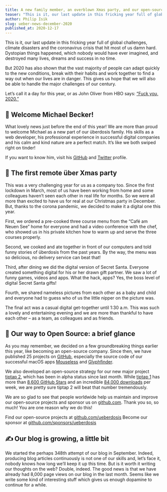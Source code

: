 ```yaml
---
title: A new family member, an overblown Xmas party, and our open-source work
teaser: "This is it, our last update in this fricking year full of global challenges. Let’s call it a day for this year, or as John Oliver says: “Fuck you, 2020”."
author: Philip Isik
slug: ueber-news-december-2020
published_at: 2020-12-17
---
```


This is it, our last update in this fricking year full of global challenges, climate disasters and the coronavirus crisis that hit most of us damn hard. Dystopian things happened, which nobody would have ever imagined, and destroyed many lives, dreams and success in no time.

But 2020 has also shown that the vast majority of people can adapt quickly to the new conditions, break with their habits and work together to find a way out when our lives are in danger. This gives us hope that we will also be able to handle the major challenges of our century.

Let’s call it a day for this year, or as John Oliver from HBO says: [“Fuck you, 2020.”](https://www.youtube.com/watch?t=490&v=EzlCOg-37hI)

## 🥳 Welcome Michael Becker!
What lovely news just before the end of this year! We are more than proud to welcome Michael as a new part of our überdosis family. His skills as a web developer, his professional experience in successful digital companies and his calm and kind nature are a perfect match. It’s like we both swiped right on tinder!

If you want to know him, visit his [GitHub](https://github.com/seebaermichi) and [Twitter](https://twitter.com/seebaermichi) profile.

## 🎄 The first remote über Xmas party
This was a very challenging year for us as a company too. Since the first lockdown in March, most of us have been working from home and some colleagues haven’t seen each other in real life for months. So we were all more than excited to have us for real at our Christmas party in December. But, thanks to the corona pandemic, we decided to make it a digital one this year.

First, we ordered a pre-cooked three course menu from the “Café am Neuen See” home for everyone and had a video conference with the chef, who showed us in his private kitchen how to warm up and serve the three courses properly.

Second, we cooked and ate together in front of our computers and told funny stories of überdosis from the past years. By the way, the menu was so delicious, no delivery service can beat that!

Third, after dining we did the digital version of Secret Santa. Everyone created something digital for his or her drawn gift partner. We saw a lot of funny games, videos and apps. What the hack, apps? Yes, the boss level of digital Secret Santa gifts!

Fourth, we shared nameless pictures from each other as a baby and child and everyone had to guess who of us the little nipper on the picture was.

The final act was a casual digital get-together until 1:30 a.m. This was such a lovely and entertaining evening and we are more than thankful to have each other – as a team, as colleagues and as friends.

## 🙋 Our way to Open Source: a brief glance
As you may remember, we decided on a few groundbreaking things earlier this year, like becoming an open-source company. Since then, we have published 25 projects on [GitHub](https://github.com/ueberdosis), especially the source code of our successful macOS apps [Mouseless](https://mouseless.app) and [Glyphfinder](https://www.glyphfinder.com).

We also developed an open-source strategy for our new major project [tiptap 2](https://blog.ueber.io/post/our-plan-for-tiptap-2/), which has been in alpha status since last month. While [tiptap 1](https://tiptap.dev) has more than [8,600 GitHub Stars](https://github.com/ueberdosis/tiptap) and an incredible [84,000 downloads](https://www.npmjs.com/package/tiptap) per week, we are pretty sure tiptap 2 will beat that number tremendously.

We are so glad to see that people worldwide help us maintain and improve our open-source projects and sponsor us on [github.com](https://github.com/sponsors/ueberdosis). Thank you so, so much! You are one reason why we do this!

Find our open-source projects at [github.com/ueberdosis](https://github.com/ueberdosis)
Become our sponsor at [github.com/sponsors/ueberdosis](https://github.com/sponsors/ueberdosis)

## ✍️ Our blog is growing, a little bit
We started the perhaps 348th attempt of our blog in September. Indeed, producing blog articles continuously is not one of our skills and, let’s face it, nobody knows how long we’ll keep it up this time. But is it worth it writing our thoughts on the web? Double, indeed. The good news is that we have already had 8,000 page views on our blog in the last month. Seems like we write some kind of interesting stuff which gives us enough dopamine to continue for a while.
